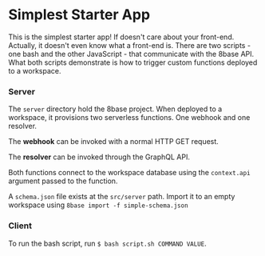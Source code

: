# Simplest Starter App

This is the simplest starter app! If doesn't care about your front-end. Actually, it doesn't even know what a front-end is. There are two scripts - one bash and the other JavaScript - that communicate with the 8base API. What both scripts demonstrate is how to trigger custom functions deployed to a workspace.

### Server
The `server` directory hold the 8base project. When deployed to a workspace, it provisions two serverless functions. One webhook and one resolver.

The **webhook** can be invoked with a normal HTTP GET request. 

The **resolver** can be invoked through the GraphQL API.

Both functions connect to the workspace database using the `context.api` argument passed to the function.

A `schema.json` file exists at the `src/server` path. Import it to an empty workspace using `8base import -f simple-schema.json`

### Client
To run the bash script, run `$ bash script.sh COMMAND VALUE`.